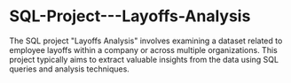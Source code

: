# SQL-Project---Layoffs-Analysis
The SQL project "Layoffs Analysis" involves examining a dataset related to employee layoffs within a company or across multiple organizations. This project typically aims to extract valuable insights from the data using SQL queries and analysis techniques.
